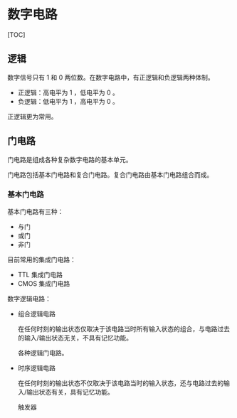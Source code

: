 # 数字电路

[TOC]

## 逻辑

数字信号只有 1 和 0 两位数。在数字电路中，有正逻辑和负逻辑两种体制。

* 正逻辑：高电平为 1 ，低电平为 0 。
* 负逻辑：低电平为 1 ，高电平为 0 。

正逻辑更为常用。

## 门电路

门电路是组成各种复杂数字电路的基本单元。

门电路包括基本门电路和复合门电路。复合门电路由基本门电路组合而成。

### 基本门电路

基本门电路有三种：

* 与门
* 或门
* 非门



目前常用的集成门电路：

* TTL 集成门电路
* CMOS 集成门电路

数字逻辑电路：

* 组合逻辑电路

  在任何时刻的输出状态仅取决于该电路当时所有输入状态的组合，与电路过去的输入/输出状态无关，不具有记忆功能。

  各种逻辑门电路。

* 时序逻辑电路

  在任何时刻的输出状态不仅取决于该电路当时的输入状态，还与电路过去的输入/输出状态有关，具有记忆功能。

  触发器